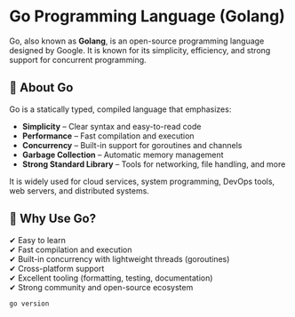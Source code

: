 # Go Programming Language (Golang)

Go, also known as **Golang**, is an open-source programming language designed by Google. It is known for its simplicity, efficiency, and strong support for concurrent programming.

## 📖 About Go

Go is a statically typed, compiled language that emphasizes:

- **Simplicity** – Clear syntax and easy-to-read code
- **Performance** – Fast compilation and execution
- **Concurrency** – Built-in support for goroutines and channels
- **Garbage Collection** – Automatic memory management
- **Strong Standard Library** – Tools for networking, file handling, and more

It is widely used for cloud services, system programming, DevOps tools, web servers, and distributed systems.

## 🚀 Why Use Go?

✔ Easy to learn  
✔ Fast compilation and execution  
✔ Built-in concurrency with lightweight threads (goroutines)  
✔ Cross-platform support  
✔ Excellent tooling (formatting, testing, documentation)  
✔ Strong community and open-source ecosystem



```bash
go version
